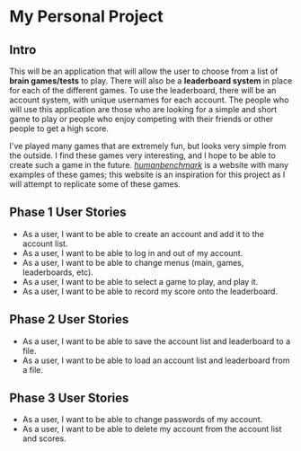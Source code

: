# My Personal Project

## Intro

This will be an application that will allow the user to choose from a list of **brain games/tests** to
play. There will also be a **leaderboard system** in place for each of the different games. To use the
leaderboard, there will be an account system, with unique usernames for each account. The people who
will use this application are those who are looking for a simple and short game to play or people who
enjoy competing with their friends or other people to get a high score.

I've played many games that are extremely fun, but looks very simple from the outside. I find these 
games very interesting, and I hope to be able to create such a game in the future. 
*[humanbenchmark](https://humanbenchmark.com/)* is a website with many examples of these games; this 
website is an inspiration for this project as I will attempt to replicate some of these games. 

## Phase 1 User Stories

- As a user, I want to be able to create an account and add it to the account list.
- As a user, I want to be able to log in and out of my account.
- As a user, I want to be able to change menus (main, games, leaderboards, etc).
- As a user, I want to be able to select a game to play, and play it.
- As a user, I want to be able to record my score onto the leaderboard.  

## Phase 2 User Stories

- As a user, I want to be able to save the account list and leaderboard to a file.
- As a user, I want to be able to load an account list and leaderboard from a file.  

## Phase 3 User Stories

- As a user, I want to be able to change passwords of my account.
- As a user, I want to be able to delete my account from the account list and scores.  